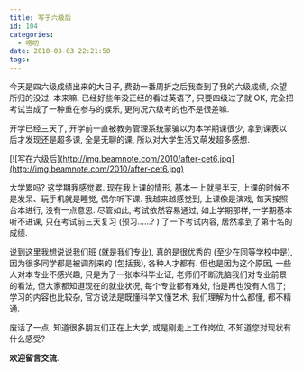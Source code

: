 ```yaml
---
title: 写于六级后
id: 104
categories:
  - 唠叨
date: 2010-03-03 22:21:50
tags:
---
```


今天是四六级成绩出来的大日子, 费劲一番周折之后我查到了我的六级成绩, 众望所归的没过. 本来嘛, 已经好些年没正经的看过英语了, 只要四级过了就 OK, 完全把考试当成了一种重在参与的娱乐, 更何况六级考的也不是很差嘛.

开学已经三天了, 开学前一直被教务管理系统蒙骗以为本学期课很少, 拿到课表以后才发现还是超多课, 全是无聊的课, 所以对大学生活又萌发超多感想.

[![写在六级后](http://img.beamnote.com/2010/after-cet6.jpg](http://img.beamnote.com/2010/after-cet6.jpg)<!-- more -->

大学累吗? 这学期我感觉累. 现在我上课的情形, 基本一上就是半天, 上课的时候不是发呆、玩手机就是睡觉, 偶尔听下课. 我越来越感觉到, 上课像是演戏, 每天按照台本进行, 没有一点意思. 尽管如此, 考试依然容易通过, 如上学期那样, 一学期基本听不进课, 只在考试前三天复习 (预习……? ) 了一下考试内容, 居然拿到了第十名的成绩.

说到这里我想说说我们班 (就是我们专业), 真的是很优秀的 (至少在同等学校中是), 因为很多同学都是被调剂来的 (包括我), 各种人才都有. 但也是因为这个原因, 一些人对本专业不感兴趣, 只是为了一张本科毕业证; 老师们不断洗脑我们对专业前景的看法, 但大家都知道现在的就业状况, 每个专业都有难处, 怕是再也没有人信了; 学习的内容也比较杂, 官方说法是既懂科学又懂艺术, 我们理解为什么都懂, 都不精通.

废话了一点, 知道很多朋友们正在上大学, 或是刚走上工作岗位, 不知道您对现状有什么感受?

**欢迎留言交流**.
